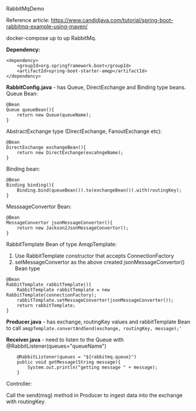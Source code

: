 RabbitMqDemo 

Reference article: https://www.candidjava.com/tutorial/spring-boot-rabbitmq-example-using-maven/

docker-compose up to up RabbitMq.

**Dependency:**
```
<dependency>
	<groupId>org.springframework.boot</groupId>
	<artifactId>spring-boot-starter-amqp</artifactId>
</dependency>
```
**RabbitConfig.java**
    - has Queue, DirectExchange and Binding type beans.
Queue Bean:
```
@Bean
Queue queueBean(){
    return new Queue(queueName);
}
``` 

AbstractExchange type (DirectExchange, FanoutExchange etc):
```
@Bean
DirectExchange exchangeBean(){
    return new DirectExchange(excahngeName);
}
```

Binding bean:
```
@Bean
Binding binding(){
    Binding.bind(queueBean()).to(exchangeBean()).with(routingKey);
}
```
MesssageConvertor Bean:  
```
@Bean
MessageConvertor jsonMessageConverter(){
    return new Jackson2JsonMessageConvertor();
}
```

RabbitTemplate Bean of type AmqpTemplate:
1. Use RabbitTemplate constructor that accepts ConnectionFactory
2. setMessageConvertor as the above created jsonMessageConvertor() Bean type
```
@Bean
RabbitTemplate rabbitTemplate(){
    RabbitTemplate rabbitTemplate = new RabbitTemplate(connectionFactory);
    rabbitTemplate.setMessageConverter(jsonMessageConverter());
    return rabbitTemplate;
}
```

**Producer.java**
    - has exchange, routingKey values and rabbitTemplate Bean to call 
```amqpTemplate.convertAndSend(exchange, routingKey, message);'```

**Receiver.java**
    - need to listen to the Queue with @RabbitListener(queues="queueName")
```
    @RabbitListener(queues = "${rabbitmq.queue}")
    public void getMessage(String message){
        System.out.println("getting message " + message);
    }
```

Controller:

Call the send(msg) method in Producer to ingest data into the exchange with routingKey.